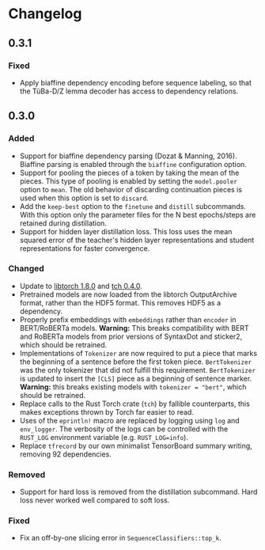 # Changelog

## 0.3.1

### Fixed

- Apply biaffine dependency encoding before sequence labeling, so that
  the TüBa-D/Z lemma decoder has access to dependency relations.

## 0.3.0

### Added

- Support for biaffine dependency parsing (Dozat & Manning, 2016).
  Biaffine parsing is enabled through the `biaffine` configuration
  option.
- Support for pooling the pieces of a token by taking the mean of the
  pieces. This type of pooling is enabled by setting the
  `model.pooler` option to `mean`. The old behavior of discarding
  continuation pieces is used when this option is set to `discard`.
- Add the `keep-best` option to the `finetune` and `distill`
  subcommands. With this option only the parameter files for the N
  best epochs/steps are retained during distillation.
- Support for hidden layer distillation loss. This loss uses the mean
  squared error of the teacher's hidden layer representations and
  student representations for faster convergence.

### Changed

- Update to [libtorch
  1.8.0](https://github.com/pytorch/pytorch/releases/tag/v1.8.0) and
  [tch 0.4.0](https://github.com/LaurentMazare/tch-rs).
- Pretrained models are now loaded from the libtorch OutputArchive format,
  rather than the HDF5 format. This removes HDF5 as a dependency.
- Properly prefix embeddings with `embeddings` rather than `encoder` in
  BERT/RoBERTa models. **Warning:** This breaks compatibility with BERT and
  RoBERTa models from prior versions of SyntaxDot and sticker2, which should
  be retrained.
- Implementations of `Tokenizer` are now required to put a piece that marks the
  beginning of a sentence before the first token piece. `BertTokenizer` was the
  only tokenizer that did not fulfill this requirement. `BertTokenizer` is
  updated to insert the `[CLS]` piece as a beginning of sentence marker.
  **Warning:** this breaks existing models with `tokenizer = "bert"`, which should
  be retrained.
- Replace calls to the Rust Torch crate (`tch`) by fallible
  counterparts, this makes exceptions thrown by Torch far easier to
  read.
- Uses of the `eprintln!` macro are replaced by logging using `log` and
  `env_logger`. The verbosity of the logs can be controlled with the `RUST_LOG`
  environment variable (e.g. `RUST_LOG=info`).
- Replace `tfrecord` by our own minimalist TensorBoard summary writing, removing
  92 dependencies.

### Removed

- Support for hard loss is removed from the distillation subcommand. Hard loss
  never worked well compared to soft loss.

### Fixed

- Fix an off-by-one slicing error in `SequenceClassifiers::top_k`.
